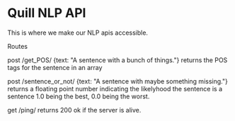 # Quill NLP API

This is where we make our NLP apis accessible.

Routes

post /get_POS/ {text: "A sentence with a bunch of things."}
returns the POS tags for the sentence in an array

post /sentence_or_not/ {text: "A sentence with maybe something missing."}
returns a floating point number indicating the likelyhood the sentence is a sentence 1.0 being the best, 0.0 being the worst.

get /ping/
returns 200 ok if the server is alive.